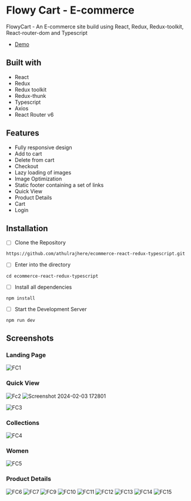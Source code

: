 # Flowy Cart - E-commerce

FlowyCart - An E-commerce site build using React, Redux, Redux-toolkit, React-router-dom and Typescript

- [Demo](https://flowy-cart.vercel.app/)

## Built with

+ React
+ Redux
+ Redux toolkit
+ Redux-thunk
+ Typescript
+ Axios
+ React Router v6

## Features

+ Fully responsive design
+ Add to cart
+ Delete from cart
+ Checkout
+ Lazy loading of images
+ Image Optimization
+ Static footer containing a set of links
+ Quick View
+ Product Details
+ Cart
+ Login

## Installation

- [ ] Clone the Repository
```
https://github.com/athulrajhere/ecommerce-react-redux-typescript.git
```
- [ ] Enter into the directory
```
cd ecommerce-react-redux-typescript
```
- [ ] Install all dependencies
```
npm install
```
- [ ] Start the Development Server
```
npm run dev
```

## Screenshots


### Landing Page

![FC1](https://github.com/athulrajhere/FlowyCart-ecommerce-react-redux/assets/47721687/08bfe128-7342-4c40-8068-f6e925391932)
### Quick View

![Fc2](https://github.com/athulrajhere/FlowyCart-ecommerce-react-redux/assets/47721687/3791886a-949f-459a-bb0c-6717d5872987)
![Screenshot 2024-02-03 172801](https://github.com/athulrajhere/FlowyCart-ecommerce-react-redux/assets/47721687/8028e20b-ba8f-4324-8119-d90d6cf02f66)

![FC3](https://github.com/athulrajhere/FlowyCart-ecommerce-react-redux/assets/47721687/698c079d-a4ee-463d-ace3-5f0236eb7795)

### Collections

![FC4](https://github.com/athulrajhere/FlowyCart-ecommerce-react-redux/assets/47721687/0404dffe-fcad-443e-8e65-054c83b568e9)

### Women

![FC5](https://github.com/athulrajhere/FlowyCart-ecommerce-react-redux/assets/47721687/b2151f0a-5037-4355-909f-87ba054a0085)

### Product Details

![FC6](https://github.com/athulrajhere/FlowyCart-ecommerce-react-redux/assets/47721687/536a196e-928d-47c4-b212-02081be8b5be)
![FC7](https://github.com/athulrajhere/FlowyCart-ecommerce-react-redux/assets/47721687/13cc6369-f7bc-4119-a159-157dca1f28ea)
![FC9](https://github.com/athulrajhere/FlowyCart-ecommerce-react-redux/assets/47721687/3ee72e18-4ae5-4305-8822-03868063b08c)
![FC10](https://github.com/athulrajhere/FlowyCart-ecommerce-react-redux/assets/47721687/1b7fcc66-85f3-496e-96e4-579248a5b3f0)
![FC11](https://github.com/athulrajhere/FlowyCart-ecommerce-react-redux/assets/47721687/3e10c9ee-c504-4635-99ae-cf76931a3d65)
![FC12](https://github.com/athulrajhere/FlowyCart-ecommerce-react-redux/assets/47721687/608ed03d-3184-4a65-aec0-f946765a1291)
![FC13](https://github.com/athulrajhere/FlowyCart-ecommerce-react-redux/assets/47721687/fe099ccc-9c70-469c-92db-00e6afb8f615)
![FC14](https://github.com/athulrajhere/FlowyCart-ecommerce-react-redux/assets/47721687/aa80a7d6-eb6a-467b-ba2e-db0604af676a)
![FC15](https://github.com/athulrajhere/FlowyCart-ecommerce-react-redux/assets/47721687/dab47779-8b55-4b6b-bc3c-491e806f50b9)

